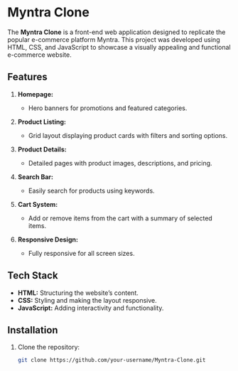 # Myntra Clone  

The **Myntra Clone** is a front-end web application designed to replicate the popular e-commerce platform Myntra. This project was developed using HTML, CSS, and JavaScript to showcase a visually appealing and functional e-commerce website.  

## Features  
1. **Homepage:**  
   - Hero banners for promotions and featured categories.  

2. **Product Listing:**  
   - Grid layout displaying product cards with filters and sorting options.  

3. **Product Details:**  
   - Detailed pages with product images, descriptions, and pricing.  

4. **Search Bar:**  
   - Easily search for products using keywords.  

5. **Cart System:**  
   - Add or remove items from the cart with a summary of selected items.  

6. **Responsive Design:**  
   - Fully responsive for all screen sizes.  

## Tech Stack  
- **HTML:** Structuring the website’s content.  
- **CSS:** Styling and making the layout responsive.  
- **JavaScript:** Adding interactivity and functionality.  

## Installation  
1. Clone the repository:  
   ```bash
   git clone https://github.com/your-username/Myntra-Clone.git

